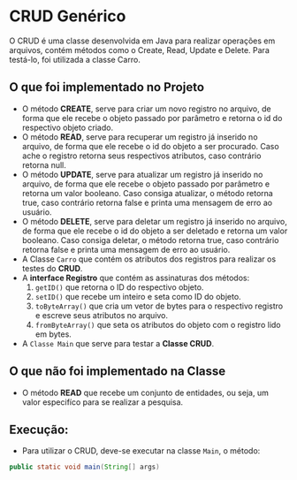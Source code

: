 # CRUD Genérico

O CRUD é uma classe desenvolvida em Java para realizar operações em arquivos, contém métodos como o Create, Read, Update e Delete. Para testá-lo, foi utilizada a classe Carro.

## O que foi implementado no Projeto

* O método **CREATE**, serve para criar um novo registro no arquivo, de forma que ele recebe o objeto passado por parâmetro e retorna o id do respectivo objeto criado.
* O método **READ**, serve para recuperar um registro já inserido no arquivo, de forma que ele recebe o id do objeto a ser procurado. Caso ache o registro retorna seus respectivos atributos, caso contrário retorna null.
* O método **UPDATE**, serve para atualizar um registro já inserido no arquivo, de forma que ele recebe o objeto passado por parâmetro e retorna um valor booleano. Caso consiga atualizar, o método retorna true, caso contrário retorna false e printa uma mensagem de erro ao usuário.
* O método **DELETE**, serve para deletar um registro já inserido no arquivo, de forma que ele recebe o id do objeto a ser deletado e retorna um valor booleano. Caso consiga deletar, o método retorna true, caso contrário retorna false e printa uma mensagem de erro ao usuário.
* A Classe `Carro` que contém os atributos dos registros para realizar os testes do **CRUD**.
* A **interface Registro** que contém as assinaturas dos métodos:
  1. `getID()` que retorna o ID do respectivo objeto.
  2. `setID()` que recebe um inteiro e seta como ID do objeto.
  3. `toByteArray()` que cria um vetor de bytes para o respectivo registro e escreve seus atributos no arquivo.
  4. `fromByteArray()` que seta os atributos do objeto com o registro lido em bytes.
* A `Classe Main` que serve para testar a **Classe CRUD**.

## O que não foi implementado na Classe

* O método **READ** que recebe um conjunto de entidades, ou seja, um valor especifíco para se realizar a pesquisa.

## Execução:

- Para utilizar o CRUD, deve-se executar na classe `Main`, o método:
```java
public static void main(String[] args)
```

